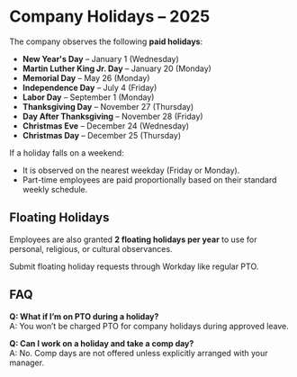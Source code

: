 # Company Holidays – 2025

The company observes the following **paid holidays**:

- **New Year's Day** – January 1 (Wednesday)
- **Martin Luther King Jr. Day** – January 20 (Monday)
- **Memorial Day** – May 26 (Monday)
- **Independence Day** – July 4 (Friday)
- **Labor Day** – September 1 (Monday)
- **Thanksgiving Day** – November 27 (Thursday)
- **Day After Thanksgiving** – November 28 (Friday)
- **Christmas Eve** – December 24 (Wednesday)
- **Christmas Day** – December 25 (Thursday)

If a holiday falls on a weekend:
- It is observed on the nearest weekday (Friday or Monday).
- Part-time employees are paid proportionally based on their standard weekly schedule.

## Floating Holidays

Employees are also granted **2 floating holidays per year** to use for personal, religious, or cultural observances.

Submit floating holiday requests through Workday like regular PTO.

## FAQ

**Q: What if I’m on PTO during a holiday?**  
A: You won’t be charged PTO for company holidays during approved leave.

**Q: Can I work on a holiday and take a comp day?**  
A: No. Comp days are not offered unless explicitly arranged with your manager.
